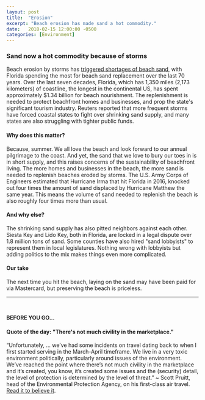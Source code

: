 ```yaml
---
layout: post
title:  "Erosion"
excerpt: "Beach erosion has made sand a hot commodity."
date:   2018-02-15 12:00:00 -0500
categories: [Environment]
---
```


### Sand now a hot commodity because of storms

Beach erosion by storms has <a href="https://www.reuters.com/article/us-florida-storm-beaches/gone-with-the-wind-storms-deepen-floridas-beach-sand-crunch-idUSKCN1G00W4" target="_blank">triggered shortages of beach sand</a>, with Florida spending the most for beach sand replacement over the last 70 years. Over the last seven decades, Florida, which has 1,350 miles (2,173 kilometers) of coastline, the longest in the continental US, has spent approximately $1.34 billion for beach nourishment. The replenishment is needed to protect beachfront homes and businesses, and prop the state's significant tourism industry. Reuters reported that more frequent storms have forced coastal states to fight over shrinking sand supply, and many states are also struggling with tighter public funds.

#### Why does this matter?

Because, summer. We all love the beach and look forward to our annual pilgrimage to the coast. And yet, the sand that we love to bury our toes in is in short supply, and this raises concerns of the sustainability of beachfront living. The more homes and businesses in the beach, the more sand is needed to replenish beaches eroded by storms. The U.S. Army Corps of Engineers estimated that Hurricane Irma that hit Florida in 2016, knocked out four times the amount of sand displaced by Hurricane Matthew the same year. This means the volume of sand needed to replenish the beach is also roughly four times more than usual.

#### And why else?

The shrinking sand supply has also pitted neighbors against each other. Siesta Key and Lido Key, both in Florida, are locked in a legal dispute over 1.8 million tons of sand. Some counties have also hired "sand lobbyists" to represent them in local legislatures. Nothing wrong with lobbyists but adding politics to the mix makes things even more complicated.

#### Our take

The next time you hit the beach, laying on the sand may have been paid for via Mastercard, but preserving the beach is priceless.

* * *
<br />

**BEFORE YOU GO...**

#### **Quote of the day: "There's not much civility in the marketplace."**

“Unfortunately, ... we’ve had some incidents on travel dating back to when I first started serving in the March-April timeframe. We live in a very toxic environment politically, particularly around issues of the environment. We’ve reached the point where there’s not much civility in the marketplace and it’s created, you know, it’s created some issues and the (security) detail, the level of protection is determined by the level of threat.” ~ Scott Pruitt, head of the Environmental Protection Agency, on his first-class air travel. <a href="http://www.unionleader.com/politics/epas-scott-pruitt-flies-1st-class-to-talk-superfund-in-nh-20180213" target="_blank">Read it to believe it</a>. 
